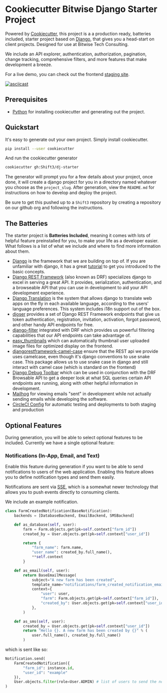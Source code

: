 # Cookiecutter Bitwise Django Starter Project

Powered by [Cookiecutter](https://github.com/cookiecutter/cookiecutter), this project is a a production ready, batteries included, starter project based on [Django](https://www.djangoproject.com/), that gives you a head-start on client projects. Designed for use at Bitwise Tech Consulting.

We include an API explorer, authentication, authorization, pagination, change tracking, comprehensive filters, and more features that make development a breeze.

For a live demo, you can check out the frontend [staging site](https://boilerplate-client-react.shift3sandbox.com).

[![asciicast](https://asciinema.org/a/BxSb6BFQPei4Q9sRkTSNfYbwP.svg)](https://asciinema.org/a/BxSb6BFQPei4Q9sRkTSNfYbwP)

## Prerequisites

* [Python](https://www.python.org/) for installing cookiecutter and generating out the project.

## Quickstart

It's easy to generate out your own project. Simply install cookiecutter.
```bash
pip install --user cookiecutter
```

And run the cookiecutter generator
```bash
cookiecutter gh:Shift3/dj-starter
```

The generator will prompt you for a few details about your project, once done, it will create a django project for you in a directory named whatever you choose as the `project_slug`. After generation, view the `README.md` for instructions on how to develop and deploy the project.

Be sure to get this pushed up to a `Shift3` repository by creating a repository on our github org and following the instructions.

## The Batteries

The starter project is **Batteries Included**, meaning it comes with lots of helpful feature preinstalled for you, to make your life as a developer easier. What follows is a list of what we include and where to find more information about them.

* [Django](https://www.djangoproject.com/) is the framework that we are building on top of. If you are unfamiliar with django, it has a great [tutorial](https://www.djangoproject.com/start/) to get you introduced to the basic concepts.
* [Django REST Framework](https://www.django-rest-framework.org/) (also known as DRF) specializes django to excel in serving a great API. It provides, serialization, authentication, and a browseable API that you can use in development to aid your API development experience.
* [Django Translation](https://docs.djangoproject.com/en/4.1/topics/i18n/translation/) is the system that allows django to translate web apps on the fly in each available language, according to the users' language preferences. This system includes i18n support out of the box.
* [djoser](https://djoser.readthedocs.io/en/latest/introduction.html) provides a set of Django REST Framework endpoints that give us token authentication, registration, invitation, activation, forgot password, and other handy API endpoints for free.
* [django-filter](https://django-filter.readthedocs.io/) integrated with DRF which provides us powerful filtering capabilities that our API endpoints can take advantage of.
* [easy_thumbnails](https://github.com/SmileyChris/easy-thumbnails) which can automatically thumbnail user uploaded image files for optimized display on the frontend.
* [djangorestframework-camel-case](https://github.com/vbabiy/djangorestframework-camel-case) ensure that the REST api we provide uses camelcase, even though it's django conventions to use snake case. This package allows us to use snake case in django and still interact with camel case (which is standard on the frontend)
* [Django Debug Toolbar](https://django-debug-toolbar.readthedocs.io/en/latest/) which can be used in conjunction with the DRF Browsable API to get a deeper look at what SQL queries certain API endpoints are running, along with other helpful information in development.
* [Mailhog](https://github.com/mailhog/MailHog) for viewing emails "sent" in development while not actually sending emails while developing the software.
* [CircleCI Config](https://circleci.com/) for automatic testing and deployments to both staging and production

## Optional Features

During generation, you will be able to select optional features to be
included. Currently we have a single optional feature:

### Notifications (In-App, Email, and Text)

Enable this feature during generation if you want to be able to send
notifications to users of the web application. Enabling this feature
allows you to define notification types and send them easily.

Notifications are sent via
[SSE](https://developer.mozilla.org/en-US/docs/Web/API/Server-sent_events/Using_server-sent_events),
which is a somewhat newer technology that allows you to push events
directly to consuming clients.

We include an example notification.

```python
class FarmCreatedNotification(BaseNotification):
    backends = [DatabaseBackend, EmailBackend, SMSBackend]

    def as_database(self, user):
        farm = Farm.objects.get(pk=self.context["farm_id"])
        created_by = User.objects.get(pk=self.context["user_id"])

        return {
            "farm_name": farm.name,
            "user_name": created_by.full_name(),
            **self.context
        }

    def as_email(self, user):
        return BaseEmailMessage(
            subject="A new farm has been created",
            template_name="notifications/farm_created_notification_email.html",
            context={
                "user": user,
                "farm": Farm.objects.get(pk=self.context["farm_id"]),
                "created_by": User.objects.get(pk=self.context["user_id"]),
            },
        )

    def as_sms(self, user):
        created_by = User.objects.get(pk=self.context["user_id"])
        return "Hello {}. A new farm has been created by {}" % (
            user.full_name(), created_by.full_name()
        )
```

which is sent like so:

```python
Notification.send(
    FarmCreatedNotification({
        "farm_id": instance.id,
        "user_id": "example"
    }),
    User.objects.filter(role=User.ADMIN) # list of users to send the notifications to
)
```
